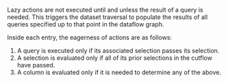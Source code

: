 Lazy actions are not executed until and unless the result of a query is needed.
This triggers the dataset traversal to populate the results of all queries specified up to that point in the dataflow graph.

Inside each entry, the eagerness of actions are as follows:

1. A query is executed only if its associated selection passes its selection.
2. A selection is evaluated only if all of its prior selections in the cutflow have passed.
3. A column is evaluated only if it is needed to determine any of the above.